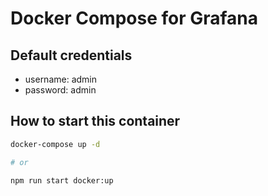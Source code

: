 # Docker Compose for Grafana

## Default credentials

- username: admin
- password: admin

## How to start this container

```bash
docker-compose up -d

# or

npm run start docker:up
```
